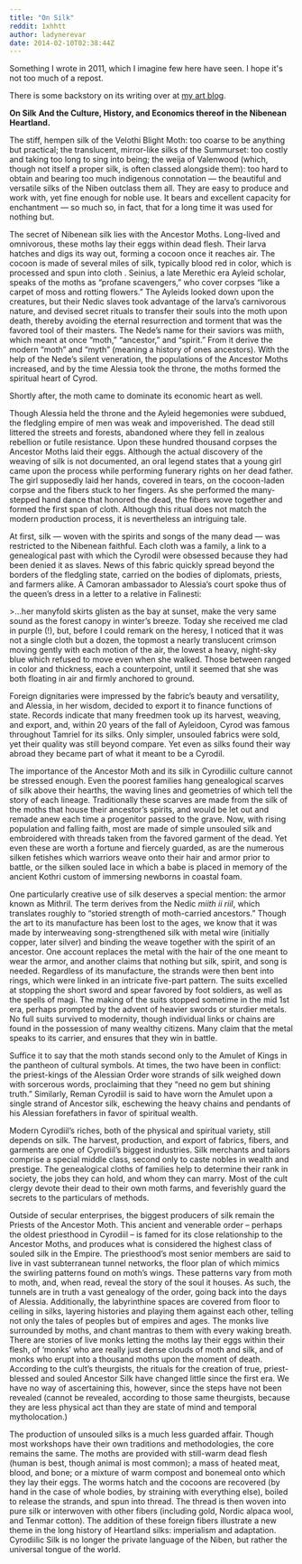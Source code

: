 ```yaml
---
title: "On Silk"
reddit: 1xhhtt
author: ladynerevar
date: 2014-02-10T02:38:44Z
---
```


Something I wrote in 2011, which I imagine few here have seen. I hope it's not too much of a repost. 

There is some backstory on its writing over at [my art blog](http://daryam.com/Blog/?p=352#more-352). 

**On Silk**
**And the Culture, History, and Economics thereof in the Nibenean Heartland.**

The stiff, hempen silk of the Velothi Blight Moth: too coarse to be anything but practical; the translucent, mirror-like silks of the Summurset: too costly and taking too long to sing into being; the weija of Valenwood (which, though not itself a proper silk, is often classed alongside them): too hard to obtain and bearing too much indigenous connotation — the beautiful and versatile silks of the Niben outclass them all. They are easy to produce and work with, yet fine enough for noble use. It bears and excellent capacity for enchantment — so much so, in fact, that for a long time it was used for nothing but.

The secret of Nibenean silk lies with the Ancestor Moths. Long-lived and omnivorous, these moths lay their eggs within dead flesh. Their larva hatches and digs its way out, forming a cocoon once it reaches air. The cocoon is made of several miles of silk, typically blood red in color, which is processed and spun into cloth . Seinius, a late Merethic era Ayleid scholar, speaks of the moths as “profane scavengers,” who cover corpses “like a carpet of moss and rotting flowers.” The Ayleids looked down upon the creatures, but their Nedic slaves took advantage of the larva’s carnivorous nature, and devised secret rituals to transfer their souls into the moth upon death, thereby avoiding the eternal resurrection and torment that was the favored tool of their masters. The Nede’s name for their saviors was miith, which meant at once “moth,” “ancestor,” and “spirit.” From it derive the modern “moth” and “myth” (meaning a history of ones ancestors). With the help of the Nede’s silent veneration, the populations of the Ancestor Moths increased, and by the time Alessia took the throne, the moths formed the spiritual heart of Cyrod.

Shortly after, the moth came to dominate its economic heart as well.

Though Alessia held the throne and the Ayleid hegemonies were subdued, the fledgling empire of men was weak and impoverished. The dead still littered the streets and forests, abandoned where they fell in zealous rebellion or futile resistance. Upon these hundred thousand corpses the Ancestor Moths laid their eggs. Although the actual discovery of the weaving of silk is not documented, an oral legend states that a young girl came upon the process while performing funerary rights on her dead father. The girl supposedly laid her hands, covered in tears, on the cocoon-laden corpse and the fibers stuck to her fingers. As she performed the many-stepped hand dance that honored the dead, the fibers wove together and formed the first span of cloth. Although this ritual does not match the modern production process, it is nevertheless an intriguing tale.

At first, silk — woven with the spirits and songs of the many dead — was restricted to the Nibenean faithful. Each cloth was a family, a link to a genealogical past with which the Cyrodil were obsessed because they had been denied it as slaves. News of this fabric quickly spread beyond the borders of the fledgling state, carried on the bodies of diplomats, priests, and farmers alike. A Camoran ambassador to Alessia’s court spoke thus of the queen’s dress in a letter to a relative in Falinesti:

&gt;…her manyfold skirts glisten as the bay at sunset, make the very same sound as the forest canopy in winter’s breeze. Today she received me clad in purple (!), but, before I could remark on the heresy, I noticed that it was not a single cloth but a dozen, the topmost a nearly translucent crimson moving gently with each motion of the air, the lowest a heavy, night-sky blue which refused to move even when she walked. Those between ranged in color and thickness, each a counterpoint, until it seemed that she was both floating in air and firmly anchored to ground.

Foreign dignitaries were impressed by the fabric’s beauty and versatility, and Alessia, in her wisdom, decided to export it to finance functions of state. Records indicate that many freedmen took up its harvest, weaving, and export, and, within 20 years of the fall of Ayleidoon, Cyrod was famous throughout Tamriel for its silks. Only simpler, unsouled fabrics were sold, yet their quality was still beyond compare. Yet even as silks found their way abroad they became part of what it meant to be a Cyrodil.

The importance of the Ancestor Moth and its silk in Cyrodiilic culture cannot be stressed enough. Even the poorest families hang genealogical scarves of silk above their hearths, the waving lines and geometries of which tell the story of each lineage. Traditionally these scarves are made from the silk of the moths that house their ancestor’s spirits, and would be let out and remade anew each time a progenitor passed to the grave. Now, with rising population and falling faith, most are made of simple unsouled silk and embroidered with threads taken from the favored garment of the dead. Yet even these are worth a fortune and fiercely guarded, as are the numerous silken fetishes which warriors weave onto their hair and armor prior to battle, or the silken souled lace in which a babe is placed in memory of the ancient Kothri custom of immersing newborns in coastal foam.

One particularly creative use of silk deserves a special mention: the armor known as Mithril. The term derives from the Nedic *miith ii riil*, which translates roughly to “storied strength of moth-carried ancestors.” Though the art to its manufacture has been lost to the ages, we know that it was made by interweaving song-strengthened silk with metal wire (initially copper, later silver) and binding the weave together with the spirit of an ancestor. One account replaces the metal with the hair of the one meant to wear the armor, and another claims that nothing but silk, spirit, and song is needed. Regardless of its manufacture, the strands were then bent into rings, which were linked in an intricate five-part pattern. The suits excelled at stopping the short sword and spear favored by foot soldiers, as well as the spells of magi. The making of the suits stopped sometime in the mid 1st era, perhaps prompted by the advent of heavier swords or sturdier metals. No full suits survived to modernity, though individual links or chains are found in the possession of many wealthy citizens. Many claim that the metal speaks to its carrier, and ensures that they win in battle.

Suffice it to say that the moth stands second only to the Amulet of Kings in the pantheon of cultural symbols. At times, the two have been in conflict: the priest-kings of the Alessian Order wore strands of silk weighed down with sorcerous words, proclaiming that they “need no gem but shining truth.” Similarly, Reman Cyrodiil is said to have worn the Amulet upon a single strand of Ancestor silk, eschewing the heavy chains and pendants of his Alessian forefathers in favor of spiritual wealth.

Modern Cyrodiil’s riches, both of the physical and spiritual variety, still depends on silk. The harvest, production, and export of fabrics, fibers, and garments are one of Cyrodiil’s biggest industries. Silk merchants and tailors comprise a special middle class, second only to caste nobles in wealth and prestige. The genealogical cloths of families help to determine their rank in society, the jobs they can hold, and whom they can marry. Most of the cult clergy devote their dead to their own moth farms, and feverishly guard the secrets to the particulars of methods.

Outside of secular enterprises, the biggest producers of silk remain the Priests of the Ancestor Moth. This ancient and venerable order – perhaps the oldest priesthood in Cyrodiil – is famed for its close relationship to the Ancestor Moths, and produces what is considered the highest class of souled silk in the Empire. The priesthood’s most senior members are said to live in vast subterranean tunnel networks, the floor plan of which mimics the swirling patterns found on moth’s wings. These patterns vary from moth to moth, and, when read, reveal the story of the soul it houses. As such, the tunnels are in truth a vast genealogy of the order, going back into the days of Alessia. Additionally, the labyrinthine spaces are covered from floor to ceiling in silks, layering histories and playing them against each other, telling not only the tales of peoples but of empires and ages. The monks live surrounded by moths, and chant mantras to them with every waking breath. There are stories of live monks letting the moths lay their eggs within their flesh, of ‘monks’ who are really just dense clouds of moth and silk, and of monks who erupt into a thousand moths upon the moment of death. According to the cult’s theurgists, the rituals for the creation of true, priest-blessed and souled Ancestor Silk have changed little since the first era. We have no way of ascertaining this, however, since the steps have not been revealed (cannot be revealed, according to those same theurgists, because they are less physical act than they are state of mind and temporal mytholocation.)

The production of unsouled silks is a much less guarded affair. Though most workshops have their own traditions and methodologies, the core remains the same. The moths are provided with still-warm dead flesh (human is best, though animal is most common); a mass of heated meat, blood, and bone; or a mixture of warm compost and bonemeal onto which they lay their eggs. The worms hatch and the cocoons are recovered (by hand in the case of whole bodies, by straining with everything else), boiled to release the strands, and spun into thread. The thread is then woven into pure silk or interwoven with other fibers (including gold, Nordic alpaca wool, and Tenmar cotton). The addition of these foreign fibers illustrate a new theme in the long history of Heartland silks: imperialism and adaptation. Cyrodiilic Silk is no longer the private language of the Niben, but rather the universal tongue of the world.
